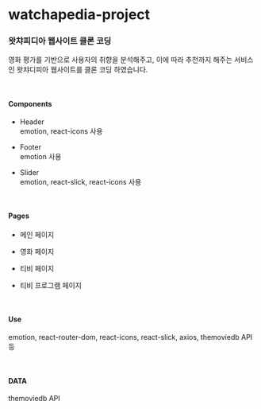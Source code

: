# watchapedia-project

### 왓챠피디아 웹사이트 클론 코딩

영화 평가를 기반으로 사용자의 취향을 분석해주고, 이에 따라 추천까지 해주는 서비스인 왓챠디피아 웹사이트를 클론 코딩 하였습니다.

<br>

#### Components

- Header <br>
  emotion, react-icons 사용

- Footer <br>
  emotion 사용

- Slider <br>
  emotion, react-slick, react-icons 사용

<br>

#### Pages

- 메인 페이지

- 영화 페이지

- 티비 페이지

- 티비 프로그램 페이지

<br>

#### Use

emotion, react-router-dom, react-icons, react-slick, axios, themoviedb API 등

<br>

#### DATA

themoviedb API
